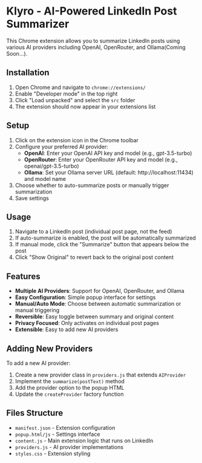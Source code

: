 # Klyro - AI-Powered LinkedIn Post Summarizer

This Chrome extension allows you to summarize LinkedIn posts using various AI providers including OpenAI, OpenRouter, and Ollama(Coming Soon...).

## Installation

1. Open Chrome and navigate to `chrome://extensions/`
2. Enable "Developer mode" in the top right
3. Click "Load unpacked" and select the `src` folder
4. The extension should now appear in your extensions list

## Setup

1. Click on the extension icon in the Chrome toolbar
2. Configure your preferred AI provider:
   - **OpenAI**: Enter your OpenAI API key and model (e.g., gpt-3.5-turbo)
   - **OpenRouter**: Enter your OpenRouter API key and model (e.g., openai/gpt-3.5-turbo)
   - **Ollama**: Set your Ollama server URL (default: http://localhost:11434) and model name
3. Choose whether to auto-summarize posts or manually trigger summarization
4. Save settings

## Usage

1. Navigate to a LinkedIn post (individual post page, not the feed)
2. If auto-summarize is enabled, the post will be automatically summarized
3. If manual mode, click the "Summarize" button that appears below the post
4. Click "Show Original" to revert back to the original post content

## Features

- **Multiple AI Providers**: Support for OpenAI, OpenRouter, and Ollama
- **Easy Configuration**: Simple popup interface for settings
- **Manual/Auto Mode**: Choose between automatic summarization or manual triggering
- **Reversible**: Easy toggle between summary and original content
- **Privacy Focused**: Only activates on individual post pages
- **Extensible**: Easy to add new AI providers

## Adding New Providers

To add a new AI provider:

1. Create a new provider class in `providers.js` that extends `AIProvider`
2. Implement the `summarize(postText)` method
3. Add the provider option to the popup HTML
4. Update the `createProvider` factory function

## Files Structure

- `manifest.json` - Extension configuration
- `popup.html/js` - Settings interface
- `content.js` - Main extension logic that runs on LinkedIn
- `providers.js` - AI provider implementations
- `styles.css` - Extension styling

